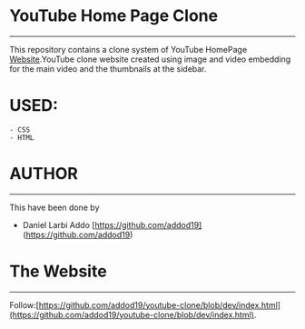 # YouTube Home Page Clone
----

This repository contains a clone system of YouTube HomePage [Website](https://github.com/addod19/youtube-clone/blob/dev/index.html).YouTube clone website created
using image and video embedding for the main video and the thumbnails at the sidebar.


# USED:

    - CSS
    - HTML

# AUTHOR
----

This have been done by

- Daniel Larbi Addo [https://github.com/addod19] (https://github.com/addod19)


# The Website
----

Follow:[https://github.com/addod19/youtube-clone/blob/dev/index.html](https://github.com/addod19/youtube-clone/blob/dev/index.html).
